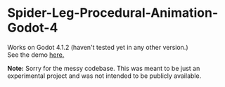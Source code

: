 # Spider-Leg-Procedural-Animation-Godot-4

Works on Godot 4.1.2 (haven't tested yet in any other version.)  
See the demo [here.](https://youtu.be/2QaSWt-IbBE?si=bohwwfVNcEOKZ4O4)

**Note:** Sorry for the messy codebase. This was meant to be just an experimental project and was not intended to be publicly available.
